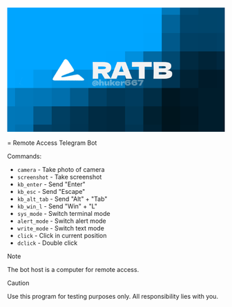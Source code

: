 ![Banner](banner.png)
 
 = Remote Access Telegram Bot

Commands:
- `camera` - Take photo of camera
- `screenshot` - Take screenshot
- `kb_enter` - Send "Enter"
- `kb_esc` - Send "Escape"
- `kb_alt_tab` - Send "Alt" + "Tab"
- `kb_win_l` - Send "Win" + "L"
- `sys_mode` - Switch terminal mode
- `alert_mode` - Switch alert mode
- `write_mode` - Switch text mode
- `click` - Click in current position
- `dclick` - Double click

> [!NOTE]
> The bot host is a computer for remote access.

> [!CAUTION]
> Use this program for testing purposes only.
All responsibility lies with you.
